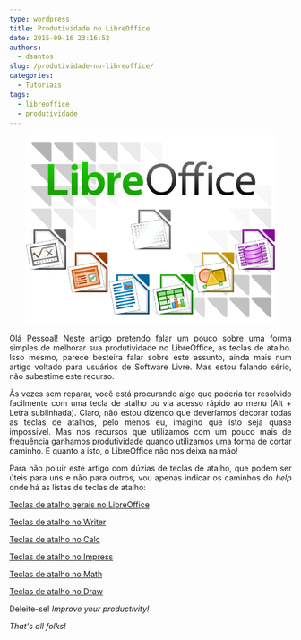 ```yaml
---
type: wordpress
title: Produtividade no LibreOffice
date: 2015-09-16 23:16:52
authors:
  - dsantos
slug: /produtividade-no-libreoffice/
categories:
  - Tutoriais
tags:
  - libreoffice
  - produtividade
---
```


<p style="text-align: center;"><img class="alignnone wp-image-3367" src="/images/wp-content/uploads/2015/09/LibreOffice800x600.png" alt="LibreOffice800x600" width="449" height="337" /></p>
<p style="text-align: justify;">Olá Pessoal! Neste artigo pretendo falar um pouco sobre uma forma simples de melhorar sua produtividade no LibreOffice, as teclas de atalho. Isso mesmo, parece besteira falar sobre este assunto, ainda mais num artigo voltado para usuários de Software Livre. Mas estou falando sério, não subestime este recurso.</p>
<p style="text-align: justify;">Às vezes sem reparar, você está procurando algo que poderia ter resolvido facilmente com uma tecla de atalho ou via acesso rápido ao menu (Alt + Letra sublinhada). Claro, não estou dizendo que deveríamos decorar todas as teclas de atalhos, pelo menos eu, imagino que isto seja quase impossível. Mas nos recursos que utilizamos com um pouco mais de frequência ganhamos produtividade quando utilizamos uma forma de cortar caminho. E quanto a isto, o LibreOffice não nos deixa na mão!</p>
<p style="text-align: justify;"><!--more--></p>
<p style="text-align: justify;">Para não poluir este artigo com dúzias de teclas de atalho, que podem ser úteis para uns e não para outros, vou apenas indicar os caminhos do <em>help</em> onde há as listas de teclas de atalho:</p>
<a href="https://help.libreoffice.org/Common/General_Shortcut_Keys_in/pt-BR" target="_blank">Teclas de atalho gerais no LibreOffice</a>

<a href="https://help.libreoffice.org/Writer/Shortcut_Keys_for_Writer/pt-BR" target="_blank">Teclas de atalho no Writer</a>

<a href="https://help.libreoffice.org/Calc/Shortcut_Keys_for_Spreadsheets/pt-BR" target="_blank">Teclas de atalho no Calc</a>

<a href="https://help.libreoffice.org/Impress/Shortcut_Keys_for_Impress/pt-BR" target="_blank">Teclas de atalho no Impress</a>

<a href="https://help.libreoffice.org/Math/Formula_Shortcut_Keys/pt-BR" target="_blank">Teclas de atalho no Math</a>

<a href="https://help.libreoffice.org/Draw/Shortcut_Keys_for_Drawings/pt-BR" target="_blank">Teclas de atalho no Draw</a>

Deleite-se!
<em>Improve your productivity!</em>

<em>That's all folks!</em>
